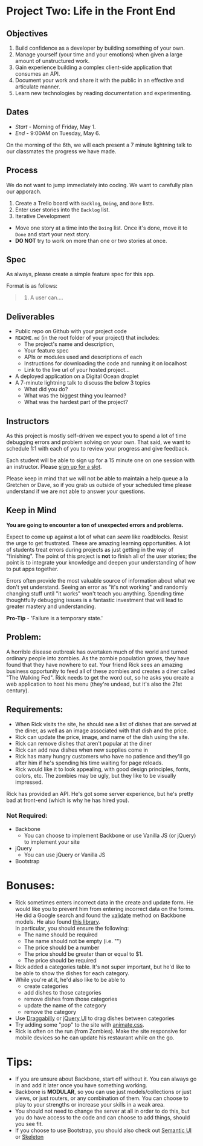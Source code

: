 # Project Two: Life in the Front End
## Objectives

1. Build confidence as a developer by building something of your own.
2. Manage yourself (your time and your emotions) when given a large amount of unstructured work.
3.  Gain experience building a complex client-side application that consumes an API.
4.  Document your work and share it with the public in an effective and articulate manner.
5. Learn new technologies by reading documentation and experimenting.

## Dates

* *Start* - Morning of Friday, May 1.
* *End* - 9:00AM on Tuesday, May 6.

On the morning of the 6th, we will each present a  7 minute lightning talk to our classmates the progress we have made.

## Process

We do not want to jump immediately into coding. We want to carefully plan our apporach.

1. Create a Trello board with `Backlog`, `Doing`, and `Done` lists.
2. Enter user stories into the `Backlog` list.
3. Iterative Development
  * Move one story at a time into the `Doing` list. Once it's done, move it to `Done` and start your next story.
  * **DO NOT** try to work on more than one or two stories at once.


## Spec

As always, please create a simple feature spec for this app.

Format is as follows:

> 1. A user can....

## Deliverables
* Public repo on Github with your project code
* `README.md` (in the root folder of your project) that includes:
  * The project's name and description,
  * Your feature spec
  * APIs or modules used and descriptions of each
  * Instructions for downloading the code and running it on localhost
  * Link to the live url of your hosted project...
* A deployed application on a Digital Ocean droplet
* A 7-minute lightning talk to discuss the below 3 topics
  * What did you do?
  * What was the biggest thing you learned?
  * What was the hardest part of the project?

## Instructors

As this project is mostly self-driven we expect you to spend a lot of time debugging errors and problem solving on your own. That said, we want to schedule 1:1 with each of you to review your progress and give feedback.

Each student will be able to sign up for a 15 minute one on one session with an instructor. Please [sign up for a slot](https://docs.google.com/a/generalassemb.ly/spreadsheets/d/1xi54XpBlgn0SxmwyHtiPHWvcCXZMnDXdV7SMGMLmWAU/edit?usp=sharing).

Please keep in mind that we will not be able to maintain a help queue a la Gretchen or Dave, so if you grab us outside of your scheduled time please understand if we are not able to answer your questions.

## Keep in Mind

**You are going to encounter a ton of unexpected errors and problems.**

Expect to come up against a lot of what can *seem* like roadblocks. Resist the urge to get frustrated. These are amazing learning opportunities. A lot of students treat errors during projects as just getting in the way of "finishing". The point of this project is **not** to finish all of the user stories; the point is to integrate your knowledge and deepen your understanding of how to put apps together.

Errors often provide the most valuable source of information about what we don't yet understand. Seeing an error as "it's not working" and randomly changing stuff until "it works" won't teach you anything. Spending time thoughtfully debugging issues is a fantastic investment that will lead to greater mastery and understanding.

**Pro-Tip** - 'Failure is a temporary state.'

## Problem:

A horrible disease outbreak has overtaken much of the world and turned ordinary people into zombies.  As the zombie population grows, they have found that they have nowhere to eat.  Your friend Rick sees an amazing business opportunity to feed all of these zombies and creates a diner called "The Walking Fed".  Rick needs to get the word out, so he asks you create a web application to host his menu (they're undead, but it's also the 21st century).

## Requirements:
- When Rick visits the site, he should see a list of dishes that are served at the diner, as well as an image associated with that dish and the price.
- Rick can update the price, image, and name of the dish using the site.
- Rick can remove dishes that aren't popular at the diner
- Rick can add new dishes when new supplies come in
- Rick has many hungry customers who have no patience and they'll go after him if he's spending his time waiting for page reloads.
- Rick would like it to look appealing, with good design principles, fonts, colors, etc.  The zombies may be ugly, but they like to be visually impressed.

Rick has provided an API.  He's got some server experience, but he's pretty bad at front-end (which is why he has hired you).

### Not Required:
- Backbone
	- You can choose to implement Backbone or use Vanilla JS (or jQuery) to implement your site
- jQuery
	- You can use jQuery or Vanilla JS
- Bootstrap

# Bonuses:
- Rick sometimes enters incorrect data in the create and update form.  He would like you to prevent him from entering incorrect data on the forms.  He did a Google search and found the [validate](http://backbonejs.org/#Model-validate) method on Backbone models.  He also found [this library](https://github.com/thedersen/backbone.validation).  
In particular, you should ensure the following: 
   - The name should be required
   - The name should not be empty (i.e. "")
   - The price should be a number
   - The price should be greater than or equal to $1.
   - The price should be required
- Rick added a categories table.  It's not super important, but he'd like to be able to show the dishes for each category. 
- While you're at it, he'd also like to be able to 
	- create categories
	- add dishes to those categories
	- remove dishes from those categories
	- update the name of the category
	- remove the category
- Use [Draggabilly](http://draggabilly.desandro.com/) or [jQuery UI](https://jqueryui.com/draggable/) to drag dishes between categories
- Try adding some "pop" to the site with [animate.css](http://daneden.github.io/animate.css/).
- Rick is often on the run (from Zombies).  Make the site responsive for mobile devices so he can update his restaurant while on the go.

# Tips:
- If you are unsure about Backbone, start off without it.  You can always go in and add it later once you have something working.
- Backbone is **MODULAR**, so you can use just models/collections or just views, or just routers, or any combination of them.  You can choose to play to your strengths or increase your skills in a weak area.
- You should not need to change the server at all in order to do this, but you do have access to the code and can choose to add things, should you see fit.
- If you choose to use Bootstrap, you should also check out [Semantic UI](http://semantic-ui.com/) or [Skeleton](http://getskeleton.com/)

